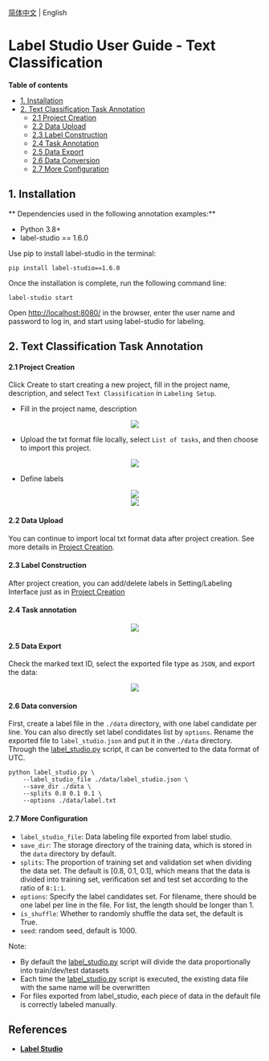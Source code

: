 [简体中文](label_studio_text.md) | English

# Label Studio User Guide - Text Classification

**Table of contents**

- [1. Installation](#1)
- [2. Text Classification Task Annotation](#2)
     - [2.1 Project Creation](#21)
     - [2.2 Data Upload](#22)
     - [2.3 Label Construction](#23)
     - [2.4 Task Annotation](#24)
     - [2.5 Data Export](#25)
     - [2.6 Data Conversion](#26)
     - [2.7 More Configuration](#27)

<a name="1"></a>

## 1. Installation

** Dependencies used in the following annotation examples:**

- Python 3.8+
- label-studio == 1.6.0

Use pip to install label-studio in the terminal:

```shell
pip install label-studio==1.6.0
```

Once the installation is complete, run the following command line:
```shell
label-studio start
```

Open [http://localhost:8080/](http://127.0.0.1:8080/) in the browser, enter the user name and password to log in, and start using label-studio for labeling.

<a name="2"></a>

## 2. Text Classification Task Annotation

<a name="21"></a>

#### 2.1 Project Creation

Click Create to start creating a new project, fill in the project name, description, and select ``Text Classification`` in ``Labeling Setup``.

- Fill in the project name, description

<div align="center">
    <img src=https://user-images.githubusercontent.com/25607475/210772704-7d8ebe91-eeb7-4760-82ac-f3c6478b754b.png />
</div>

- Upload the txt format file locally, select ``List of tasks``, and then choose to import this project.

<a name="data"></a>

<div align="center">
    <img src=https://user-images.githubusercontent.com/25607475/210775940-59809038-fa55-44cf-8c9d-1b19dcbdc8a6.png  />
</div>

- Define labels

<a name="label"></a>

<div align="center">
    <img src=https://user-images.githubusercontent.com/25607475/210775986-6402db99-4ab5-4ef7-af8d-9a8c91e12d3e.png />
</div>

<div align="center">
    <img src=https://user-images.githubusercontent.com/25607475/210776027-c4beb431-a450-43b9-ba06-1ee5455a95c5.png />
</div>

<a name="22"></a>

#### 2.2 Data Upload

You can continue to import local txt format data after project creation. See more details in [Project Creation](#data).

<a name="23"></a>

#### 2.3 Label Construction

After project creation, you can add/delete labels in Setting/Labeling Interface just as in [Project Creation](#label)

<a name="24"></a>

#### 2.4 Task annotation

<div align="center">
    <img src=https://user-images.githubusercontent.com/25607475/210778977-842785fc-8dff-4065-81af-8216d3646f01.png />
</div>

<a name="25"></a>

#### 2.5 Data Export

Check the marked text ID, select the exported file type as ``JSON``, and export the data:

<div align="center">
    <img src=https://user-images.githubusercontent.com/25607475/210779879-7560116b-22ab-433c-8123-43402659bf1a.png />
</div>

<a name="26"></a>

#### 2.6 Data conversion

First, create a label file in the `./data` directory, with one label candidate per line. You can also directly set label condidates list by `options`. Rename the exported file to ``label_studio.json`` and put it in the ``./data`` directory. Through the [label_studio.py](./label_studio.py) script, it can be converted to the data format of UTC.


```shell
python label_studio.py \
    --label_studio_file ./data/label_studio.json \
    --save_dir ./data \
    --splits 0.8 0.1 0.1 \
    --options ./data/label.txt
```

<a name="27"></a>

#### 2.7 More Configuration

- ``label_studio_file``: Data labeling file exported from label studio.
- ``save_dir``: The storage directory of the training data, which is stored in the ``data`` directory by default.
- ``splits``: The proportion of training set and validation set when dividing the data set. The default is [0.8, 0.1, 0.1], which means that the data is divided into training set, verification set and test set according to the ratio of ``8:1:1``.
- ``options``: Specify the label candidates set. For filename, there should be one label per line in the file. For list, the length should be longer than 1.
- ``is_shuffle``: Whether to randomly shuffle the data set, the default is True.
- ``seed``: random seed, default is 1000.

Note:
- By default the [label_studio.py](./label_studio.py) script will divide the data proportionally into train/dev/test datasets
- Each time the [label_studio.py](./label_studio.py) script is executed, the existing data file with the same name will be overwritten
- For files exported from label_studio, each piece of data in the default file is correctly labeled manually.

## References
- **[Label Studio](https://labelstud.io/)**
